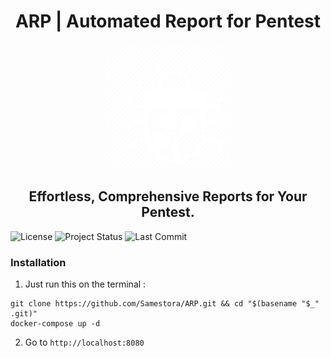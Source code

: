 <h1 align="center">
    ARP | Automated Report for Pentest
</h1>

<p align="center">
    <img src="src/assets/favicon-white.png" alt="drawing" width="200"/>  
</p>

<h2 align="center"> Effortless, Comprehensive Reports for Your Pentest.
</h2>

![License](https://img.shields.io/badge/license-MIT-blue)
![Project Status](https://img.shields.io/badge/Status-In%20Development-red)
![Last Commit](https://img.shields.io/github/last-commit/Samestora/ARP)  

### Installation
1. Just run this on the terminal : 
```shell
git clone https://github.com/Samestora/ARP.git && cd "$(basename "$_" .git)"
docker-compose up -d
```
2. Go to `http://localhost:8080`